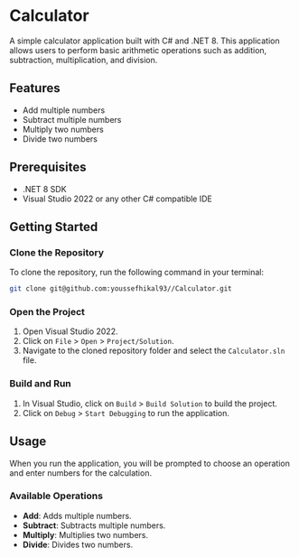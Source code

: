 # Calculator

A simple calculator application built with C# and .NET 8. This application allows users to perform basic arithmetic operations such as addition, subtraction, multiplication, and division.

## Features

- Add multiple numbers
- Subtract multiple numbers
- Multiply two numbers
- Divide two numbers

## Prerequisites

- .NET 8 SDK
- Visual Studio 2022 or any other C# compatible IDE

## Getting Started

### Clone the Repository

To clone the repository, run the following command in your terminal:

```sh
git clone git@github.com:youssefhikal93//Calculator.git
``` 

### Open the Project

1. Open Visual Studio 2022.
2. Click on `File` > `Open` > `Project/Solution`.
3. Navigate to the cloned repository folder and select the `Calculator.sln` file.

### Build and Run

1. In Visual Studio, click on `Build` > `Build Solution` to build the project.
2. Click on `Debug` > `Start Debugging` to run the application.

## Usage

When you run the application, you will be prompted to choose an operation and enter numbers for the calculation.

### Available Operations

- **Add**: Adds multiple numbers.
- **Subtract**: Subtracts multiple numbers.
- **Multiply**: Multiplies two numbers.
- **Divide**: Divides two numbers.

